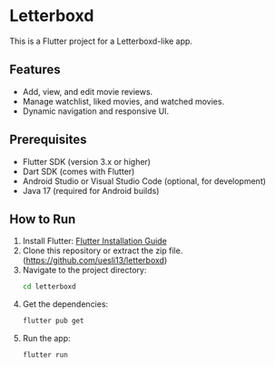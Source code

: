 # Letterboxd
This is a Flutter project for a Letterboxd-like app.

## Features
- Add, view, and edit movie reviews.
- Manage watchlist, liked movies, and watched movies.
- Dynamic navigation and responsive UI.

## Prerequisites
- Flutter SDK (version 3.x or higher)
- Dart SDK (comes with Flutter)
- Android Studio or Visual Studio Code (optional, for development)
- Java 17 (required for Android builds)

## How to Run
1. Install Flutter: [Flutter Installation Guide](https://flutter.dev/docs/get-started/install)
2. Clone this repository or extract the zip file. (https://github.com/uesli13/letterboxd)
3. Navigate to the project directory:
   ```bash
   cd letterboxd
   ```
4. Get the dependencies:
   ```bash
   flutter pub get
   ```
5. Run the app:
   ```bash
   flutter run
   ```